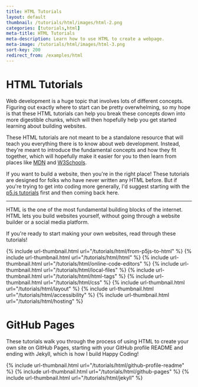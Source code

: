 ```yaml
---
title: HTML Tutorials
layout: default
thumbnail: /tutorials/html/images/html-2.png
categories: [tutorials,html]
meta-title: HTML Tutorials
meta-description: Learn how to use HTML to create a webpage.
meta-image: /tutorials/html/images/html-3.png
sort-key: 200
redirect_from: /examples/html
---
```


# HTML Tutorials

Web development is a huge topic that involves lots of different concepts. Figuring out exactly where to start can be pretty overwhelming, so my hope is that these HTML tutorials can help you break these concepts down into more digestible chunks, which will then hopefully help you get started learning about building websites.

These HTML tutorials are not meant to be a standalone resource that will teach you everything there is to know about web development. Instead, they're meant to introduce the fundamental concepts and how they fit together, which will hopefully make it easier for you to then learn from places like [MDN](https://developer.mozilla.org) and [W3Schools](https://www.w3schools.com/).

If you want to build a website, then you're in the right place! These tutorials are designed for folks who have never written any HTML before. But if you're trying to get into coding more generally, I'd suggest starting with the [p5.js tutorials](/tutorials/p5js) first and then coming back here.

---

HTML is the one of the most fundamental building blocks of the internet. HTML lets you build websites yourself, without going through a website builder or a social media platform.

If you're ready to start making your own websites, read through these tutorials!

<div class="thumbnail-link-container">
{% include url-thumbnail.html url="/tutorials/html/from-p5js-to-html" %}
{% include url-thumbnail.html url="/tutorials/html/html" %}
{% include url-thumbnail.html url="/tutorials/html/online-code-editors" %}
{% include url-thumbnail.html url="/tutorials/html/local-files" %}
{% include url-thumbnail.html url="/tutorials/html/html-tags" %}
{% include url-thumbnail.html url="/tutorials/html/css" %}
{% include url-thumbnail.html url="/tutorials/html/layout" %}
{% include url-thumbnail.html url="/tutorials/html/accessibility" %}
{% include url-thumbnail.html url="/tutorials/html/hosting" %}
</div>

# GitHub Pages

These tutorials walk you through the process of using HTML to create your own site on GitHub Pages, starting with your GitHub profile README and ending with Jekyll, which is how I build Happy Coding!

<div class="thumbnail-link-container">
{% include url-thumbnail.html url="/tutorials/html/github-profile-readme" %}
{% include url-thumbnail.html url="/tutorials/html/github-pages" %}
{% include url-thumbnail.html url="/tutorials/html/jekyll" %}
</div>
